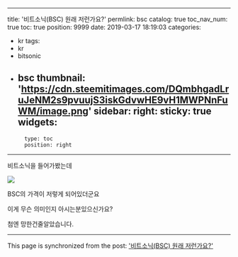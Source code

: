 
---
title: '비트소닉(BSC) 원래 저런가요?'
permlink: bsc
catalog: true
toc_nav_num: true
toc: true
position: 9999
date: 2019-03-17 18:19:03
categories:
- kr
tags:
- kr
- bitsonic
- bsc
thumbnail: 'https://cdn.steemitimages.com/DQmbhgadLruJeNM2s9pvuujS3iskGdvwHE9vH1MWPNnFuWM/image.png'
sidebar:
    right:
        sticky: true
widgets:
    -
        type: toc
        position: right
---


비트소닉을 들어가봤는데

![](https://cdn.steemitimages.com/DQmbhgadLruJeNM2s9pvuujS3iskGdvwHE9vH1MWPNnFuWM/image.png)

BSC의 가격이 저렇게 되어있더군요

이게 무슨 의미인지 아시는분있으신가요?

첨엔 망한건줄알았습니다.

- - -

This page is synchronized from the post: ['비트소닉(BSC) 원래 저런가요?'](https://steemit.com/@virus707/bsc)
